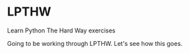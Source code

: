 # LPTHW
Learn Python The Hard Way exercises

Going to be working through LPTHW. Let's see how this goes.
